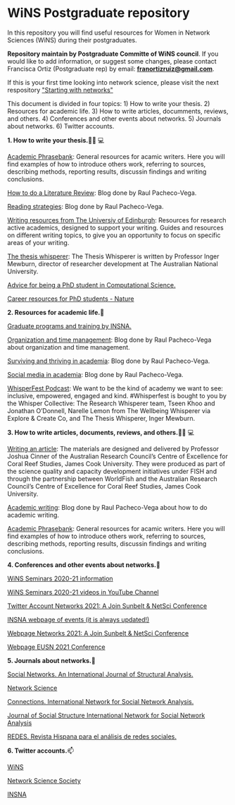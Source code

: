 # WiNS Postgraduate repository

In this repository you will find useful resources for Women in Network Sciences (WiNS) during their postgraduates.  

**Repository maintain by Postgraduate Committe of WiNS council**. If you would like to add information, or suggest some changes, please contact Francisca Ortiz (Postgraduate rep) by email: **franortizruiz@gmail.com**. 

If this is your first time looking into network science, please visit the next respository ["Starting with networks"](https://github.com/FranciscaOrtizRuiz/wins_startingwithnetworks)

This document is divided in four topics: 1) How to write your thesis. 2) Resources for academic life. 3) How to write articles, documments, reviews, and others. 4) Conferences and other events about networks. 5) Journals about networks. 6) Twitter accounts.

**1. How to write your thesis.**👩🏿
💻

[Academic Phrasebank](https://www.phrasebank.manchester.ac.uk): General resources for acamic writers. Here you will find examples of how to introduce others work, referring to sources, describing methods, reporting results, discussin findings and writing conclusions. 

[How to do a Literature Review](http://www.raulpacheco.org/resources/literature-reviews/): Blog done by Raul Pacheco-Vega.

[Reading strategies](http://www.raulpacheco.org/resources/reading-strategies/): Blog done by Raul Pacheco-Vega.

[Writing resources from The Universiy of Edinburgh](https://www.ed.ac.uk/institute-academic-development/research-roles/research-only-staff/writing/writing-resources): Resources for research active academics, designed to support your writing. Guides and resources on different writing topics, to give you an opportunity to focus on specific areas of your writing.

[The thesis whisperer](https://thesiswhisperer.com): The Thesis Whisperer is written by Professor Inger Mewburn, director of researcher development at The Australian National University.

[Advice for being a PhD student in Computational Science.](https://www.cs.jhu.edu/~mdredze/publications/HowtoBeaSuccessfulPhDStudent.1_1.pdf)

[Career resources for PhD students - Nature](https://www.nature.com/collections/dhbegcaieb/)

**2. Resources for academic life.**🌻

[Graduate programs and training by INSNA.](https://www.insna.org/graduate-programs)

[Organization and time management](http://www.raulpacheco.org/resources/organization-and-time-management/): Blog done by Raul Pacheco-Vega about organization and time management.

[Surviving and thriving in academia](http://www.raulpacheco.org/resources/surviving-and-thriving-in-academia/): Blog done by Raul Pacheco-Vega.

[Social media in academia](http://www.raulpacheco.org/resources/social-media-in-academia/): Blog done by Raul Pacheco-Vega.

[WhisperFest Podcast](https://www.buzzsprout.com/1510516): We want to be the kind of academy we want to see: inclusive, empowered, engaged and kind. #Whisperfest is bought to you by the Whisper Collective: The Research Whisperer team, Tseen Khoo and Jonathan O’Donnell, Narelle Lemon from The Wellbeing Whisperer via Explore & Create Co, and The Thesis Whisperer, Inger Mewburn.

**3. How to write articles, documents, reviews, and others.**👩🏿
💻

[Writing an article](https://fish.cgiar.org/getting-published-peer-review-professor-joshua-cinner): The materials are designed and delivered by Professor Joshua Cinner of the Australian Research Council’s Centre of Excellence for Coral Reef Studies, James Cook University. They were produced as part of the science quality and capacity development initiatives under FISH and through the partnership between WorldFish and the Australian Research Council’s Centre of Excellence for Coral Reef Studies, James Cook University. 

[Academic writing](http://www.raulpacheco.org/resources/academic-writing-acwri/): Blog done by Raul Pacheco-Vega about how to do academic writing.

[Academic Phrasebank](https://www.phrasebank.manchester.ac.uk): General resources for acamic writers. Here you will find examples of how to introduce others work, referring to sources, describing methods, reporting results, discussin findings and writing conclusions. 

**4. Conferences and other events about networks.**🔭 

[WiNS Seminars 2020-21 information](https://aliceschwarze.gitlab.io/winsseminar.html)

[WiNS Seminars 2020-21 videos in YouTube Channel](https://www.youtube.com/channel/UCJppCyVIY5_XsNOSl7mftRQ?view_as=subscriber)

[Twitter Account Networks 2021: A Join Sunbelt & NetSci Conference](https://twitter.com/Networks2021)

[INSNA webpage of events (it is always updated!)](https://www.insna.org/events/)

[Webpage Networks 2021: A Join Sunbelt & NetSci Conference](https://networks2021.net)

[Webpage EUSN 2021 Conference](http://www.eusn2021.unina.it)

**5. Journals about networks.**💬

[Social Networks. An International Journal of Structural Analysis.](https://www.journals.elsevier.com/social-networks)

[Network Science](https://www.cambridge.org/core/journals/network-science)

[Connections. International Network for Social Network Analysis.](https://www.exeley.com/journal/connections)

[Journal of Social Structure International Network for Social Network Analysis](https://www.exeley.com/journal/journal_of_social_structure)

[REDES. Revista Hispana para el análisis de redes sociales.](https://revistes.uab.cat/redes/index)

**6. Twitter accounts.**📫 

[WiNS](https://twitter.com/WiNS_Society)

[Network Science Society](https://twitter.com/netscisociety)

[INSNA](https://twitter.com/SocNetAnalysts)


